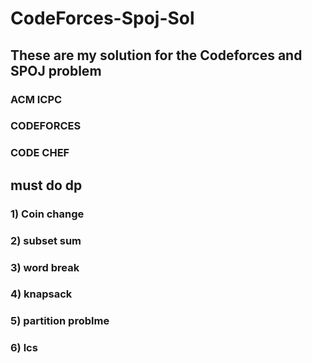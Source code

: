 # CodeForces-Spoj-Sol
## These are my solution for the Codeforces and SPOJ problem

### ACM ICPC
### CODEFORCES

### CODE CHEF


## must do dp
### 1) Coin change
### 2) subset sum
### 3) word break
### 4) knapsack
### 5) partition problme
### 6) lcs

